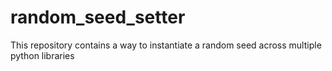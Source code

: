 # random_seed_setter
This repository contains a way to instantiate a random seed across multiple python libraries
